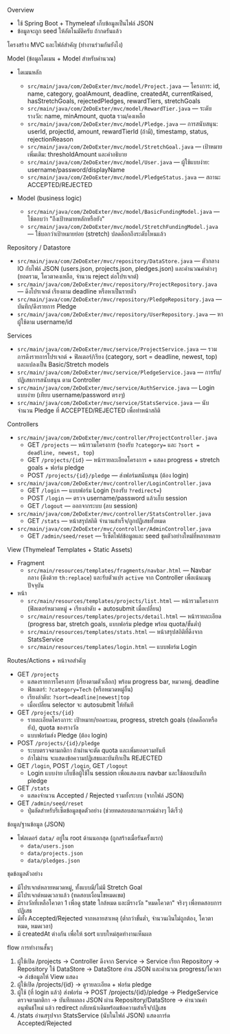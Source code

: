 Overview
- ใช้ Spring Boot + Thymeleaf เก็บข้อมูลเป็นไฟล์ JSON
- ข้อมูลจะถูก seed ให้อัตโนมัติครับ ถ้ากดรันแล้ว

โครงสร้าง MVC และไฟล์สำคัญ (ทำงานร่วมกันยังไง)

Model (ข้อมูลโดเมน + Model สำหรับคำนวณ)

- โดเมนหลัก
  - `src/main/java/com/ZeDoExter/mvc/model/Project.java` — โครงการ: id, name, category, goalAmount, deadline, createdAt, currentRaised, hasStretchGoals, rejectedPledges, rewardTiers, stretchGoals
  - `src/main/java/com/ZeDoExter/mvc/model/RewardTier.java` — ระดับรางวัล: name, minAmount, quota รวม/คงเหลือ
  - `src/main/java/com/ZeDoExter/mvc/model/Pledge.java` — การสนับสนุน: userId, projectId, amount, rewardTierId (ถ้ามี), timestamp, status, rejectionReason
  - `src/main/java/com/ZeDoExter/mvc/model/StretchGoal.java` — เป้าหมายเพิ่มเติม: thresholdAmount และคำอธิบาย
  - `src/main/java/com/ZeDoExter/mvc/model/User.java` — ผู้ใช้แบบง่าย: username/password/displayName
  - `src/main/java/com/ZeDoExter/mvc/model/PledgeStatus.java` — สถานะ ACCEPTED/REJECTED

- Model (business logic)
  - `src/main/java/com/ZeDoExter/mvc/model/BasicFundingModel.java` — ใช้ตอบว่า "ถึงเป้าหมายหลักหรือยัง"
  - `src/main/java/com/ZeDoExter/mvc/model/StretchFundingModel.java` — ใช้บอกว่าเป้าหมายย่อย (stretch) ปลดล็อกถึงระดับไหนแล้ว

Repository / Datastore
- `src/main/java/com/ZeDoExter/mvc/repository/DataStore.java` — ตัวกลาง IO กับไฟล์ JSON (users.json, projects.json, pledges.json) และคำนวณค่าต่างๆ (ยอดรวม, โควตาคงเหลือ, จำนวน reject ต่อโปรเจกต์)
- `src/main/java/com/ZeDoExter/mvc/repository/ProjectRepository.java` — ดึงโปรเจกต์ เรียงตาม deadline หรือหาเป็นรายตัว
- `src/main/java/com/ZeDoExter/mvc/repository/PledgeRepository.java` — บันทึก/ดึงรายการ Pledge
- `src/main/java/com/ZeDoExter/mvc/repository/UserRepository.java` — หาผู้ใช้ตาม username/id

Services
- `src/main/java/com/ZeDoExter/mvc/service/ProjectService.java` — รวมการดึงรายการโปรเจกต์ + ฟิลเตอร์/เรียง (category, sort = deadline, newest, top) และแปลงเป็น Basic/Stretch models
- `src/main/java/com/ZeDoExter/mvc/service/PledgeService.java` — การรับ/ปฏิเสธการสนับสนุน ตาม Controller
- `src/main/java/com/ZeDoExter/mvc/service/AuthService.java` — Login แบบง่าย (เทียบ username/password ตรงๆ)
- `src/main/java/com/ZeDoExter/mvc/service/StatsService.java` — นับจำนวน Pledge ที่ ACCEPTED/REJECTED เพื่อทำหน้าสถิติ

Controllers
- `src/main/java/com/ZeDoExter/mvc/controller/ProjectController.java`
  - GET `/projects` — หน้ารวมโครงการ (รองรับ `?category=` และ `?sort = deadline, newest, top`)
  - GET `/projects/{id}` — หน้ารายละเอียดโครงการ + แสดง progress + stretch goals + ฟอร์ม pledge
  - POST `/projects/{id}/pledge` — ส่งฟอร์มสนับสนุน (ต้อง login)
- `src/main/java/com/ZeDoExter/mvc/controller/LoginController.java`
  - GET `/login` — แบบฟอร์ม Login (รองรับ `?redirect=`)
  - POST `/login` — ตรวจ username/password แล้วเก็บ session
  - GET `/logout` — ออกจากระบบ (ลบ session)
- `src/main/java/com/ZeDoExter/mvc/controller/StatsController.java`
  - GET `/stats` — หน้าสรุปสถิติ จำนวนสำเร็จ/ถูกปฏิเสธทั้งหมด
- `src/main/java/com/ZeDoExter/mvc/controller/AdminController.java`
  - GET `/admin/seed/reset` — รีเซ็ตไฟล์ข้อมูลและ seed ชุดตัวอย่างใหม่ที่หลากหลาย

View (Thymeleaf Templates + Static Assets)
- Fragment
  - `src/main/resources/templates/fragments/navbar.html` — Navbar กลาง (ดึงด้วย `th:replace`) และรับตัวแปร `active` จาก Controller เพื่อเน้นเมนูปัจจุบัน
- หน้า
  - `src/main/resources/templates/projects/list.html` — หน้ารวมโครงการ (ฟิลเตอร์หมวดหมู่ + เรียงลำดับ + autosubmit เมื่อเปลี่ยน)
  - `src/main/resources/templates/projects/detail.html` — หน้ารายละเอียด (progress bar, stretch goals, แบบฟอร์ม pledge พร้อม quota/ขั้นต่ำ)
  - `src/main/resources/templates/stats.html` — หน้าสรุปสถิติที่ดึงจาก StatsService
  - `src/main/resources/templates/login.html` — แบบฟอร์ม Login

Routes/Actions + หน้าจอสำคัญ
- GET `/projects`
  - แสดงรายการโครงการ (เรียงตามตัวเลือก) พร้อม progress bar, หมวดหมู่, deadline
  - ฟิลเตอร์: `?category=Tech` (หรือหมวดหมู่อื่น)
  - เรียงลำดับ: `?sort=deadline|newest|top`
  - เมื่อเปลี่ยน selector จะ autosubmit ให้ทันที
- GET `/projects/{id}`
  - รายละเอียดโครงการ: เป้าหมาย/ยอดระดม, progress, stretch goals (ปลดล็อกหรือยัง), quota ของรางวัล
  - แบบฟอร์มส่ง Pledge (ต้อง login)
- POST `/projects/{id}/pledge`
  - ระบบตรวจตามกติกา ถ้าผ่านจะตัด quota และเพิ่มยอดรวมทันที
  - ถ้าไม่ผ่าน จะแสดงข้อความปฏิเสธและบันทึกเป็น REJECTED
- GET `/login`, POST `/login`, GET `/logout`
  - Login แบบง่าย เก็บชื่อผู้ใช้ใน session เพื่อแสดงบน navbar และใช้ตอนบันทึก pledge
- GET `/stats`
  - แสดงจำนวน Accepted / Rejected รวมทั้งระบบ (จากไฟล์ JSON)
- GET `/admin/seed/reset`
  - ปุ่มลัดสำหรับรีเซ็ตข้อมูลชุดตัวอย่าง (ช่วยทดสอบสถานการณ์ต่างๆ ได้เร็ว)

ข้อมูล/ฐานข้อมูล (JSON)
- โฟลเดอร์ `data/` อยู่ใน root ด้านนอกสุด (ถูกสร้างเมื่อรันครั้งแรก)
  - `data/users.json`
  - `data/projects.json`
  - `data/pledges.json`

ชุดข้อมูลตัวอย่าง
- มีโปรเจกต์หลายหมวดหมู่, ทั้งแบบมี/ไม่มี Stretch Goal
- มีโปรเจกต์หมดเวลาแล้ว (ทดสอบเงื่อนไขหมดเขต)
- มีรางวัลที่เหลือโควตา 1 เพื่อดู state ใกล้หมด และมีรางวัล "หมดโควตา" จริงๆ เพื่อทดสอบการปฏิเสธ
- มีทั้ง Accepted/Rejected จากหลายสาเหตุ (ต่ำกว่าขั้นต่ำ, จำนวนเงินไม่ถูกต้อง, โควตาหมด, หมดเวลา)
- มี createdAt ต่างกัน เพื่อให้ sort แบบใหม่สุดทำงานเห็นผล

flow การทำงานสั้นๆ
1) ผู้ใช้เปิด /projects → Controller ดึงจาก Service → Service เรียก Repository → Repository ใช้ DataStore → DataStore อ่าน JSON และคำนวณ progress/โควตา → ส่งข้อมูลให้ View แสดง
2) ผู้ใช้เปิด /projects/{id} → ดูรายละเอียด + ฟอร์ม pledge
3) ผู้ใช้ (ที่ login แล้ว) ส่งฟอร์ม → POST /projects/{id}/pledge → PledgeService ตรวจตามกติกา → บันทึกผลลง JSON ผ่าน Repository/DataStore → คำนวณค่าอนุพันธ์ใหม่ แล้ว redirect กลับหน้าเดิมพร้อมข้อความสำเร็จ/ปฏิเสธ
4) /stats อ่านสรุปจาก StatsService (นับในไฟล์ JSON) แสดงการ์ด Accepted/Rejected
